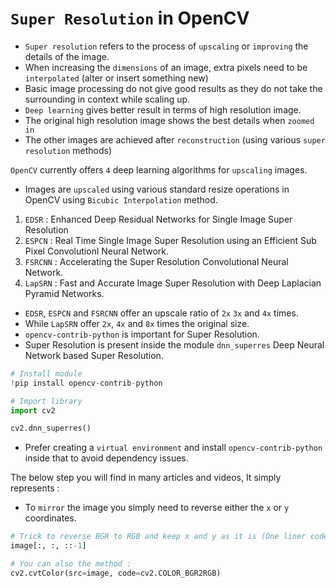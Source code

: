 # `Super Resolution` in OpenCV

- `Super resolution` refers to the process of `upscaling` or `improving` the details of the image.
- When increasing the `dimensions` of an image, extra pixels need to be `interpolated` (alter or insert something new)
- Basic image processing do not give good results as they do not take the surrounding in context while scaling up.
- `Deep learning` gives better result in terms of high resolution image.
- The original high resolution image shows the best details when `zoomed in`
- The other images are achieved after `reconstruction` (using various `super resolution` methods)

`OpenCV` currently offers `4` deep learning algorithms for `upscaling` images.
- Images are `upscaled` using various standard resize operations in OpenCV using `Bicubic Interpolation` method.

1. `EDSR` : Enhanced Deep Residual Networks for Single Image Super Resolution
2. `ESPCN` : Real Time Single Image Super Resolution using an Efficient Sub Pixel Convolutionl Neural Network. 
3. `FSRCNN` : Accelerating the Super Resolution Convolutional Neural Network.
4. `LapSRN` : Fast and Accurate Image Super Resolution with Deep Laplacian Pyramid Networks.

- `EDSR`, `ESPCN` and `FSRCNN` offer an upscale ratio of `2x` `3x` and `4x` times.
- While `LapSRN` offer `2x`, `4x` and `8x` times the original size.
- `opencv-contrib-python` is important for Super Resolution.
- Super Resolution is present inside the module `dnn_superres` Deep Neural Network based Super Resolution.
```python
# Install module
!pip install opencv-contrib-python

# Import library
import cv2

cv2.dnn_superres()
```
- Prefer creating a `virtual environment` and install `opencv-contrib-python` inside that to avoid dependency issues.

The below step you will find in many articles and videos, It simply represents :
- To `mirror` the image you simply need to reverse either the `x` or `y` coordinates.
```python
# Trick to reverse BGR to RGB and keep x and y as it is (One liner code)
image[:, :, ::-1] 

# You can also the method :
cv2.cvtColor(src=image, code=cv2.COLOR_BGR2RGB)
```
